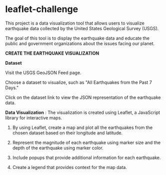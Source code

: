 # leaflet-challenge

This project is a data visualization tool that allows users to visualize earthquake data collected by the United States Geological Survey (USGS). 

The goal of this tool is to display the earthquake data and educate the public and government organizations about the issues facing our planet.

**CREATE THE EARTHQUAKE VISUALIZATION**

**Dataset**

Visit the USGS GeoJSON Feed page.

Choose a dataset to visualize, such as "All Earthquakes from the Past 7 Days."

Click on the dataset link to view the JSON representation of the earthquake data.

**Data Visualization** : The visualization is created using Leaflet, a JavaScript library for interactive maps.

  1. By using Leaflet, create a map and plot all the earthquakes from the chosen dataset based on their longitude and latitude.

  2. Represent the magnitude of each earthquake using marker size and the depth of the earthquake using marker color.

  3. Include popups that provide additional information for each earthquake.

  4. Create a legend that provides context for the map data.
